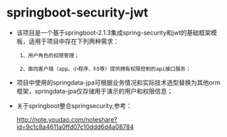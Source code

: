 # springboot-security-jwt

 - 该项目是一个基于springboot-2.1.3集成spring-security和jwt的基础框架模板，适用于项目中存在下列两种需求：
 
        1、用户角色的权限管理；
        
        2、面向客户端（app、小程序、h5等）提供拥有权限控制的api接口服务；
    
 - 项目中使用的springdata-jpa可根据业务情况和实际技术选型替换为其他orm框架，springdata-jpa仅存储用于演示的用户和权限信息；
 
 - 关于springboot整合springsecurity,参考：
   
      http://note.youdao.com/noteshare?id=9c1c8a4611a0ffd07c10ddd6d4a08784
 
